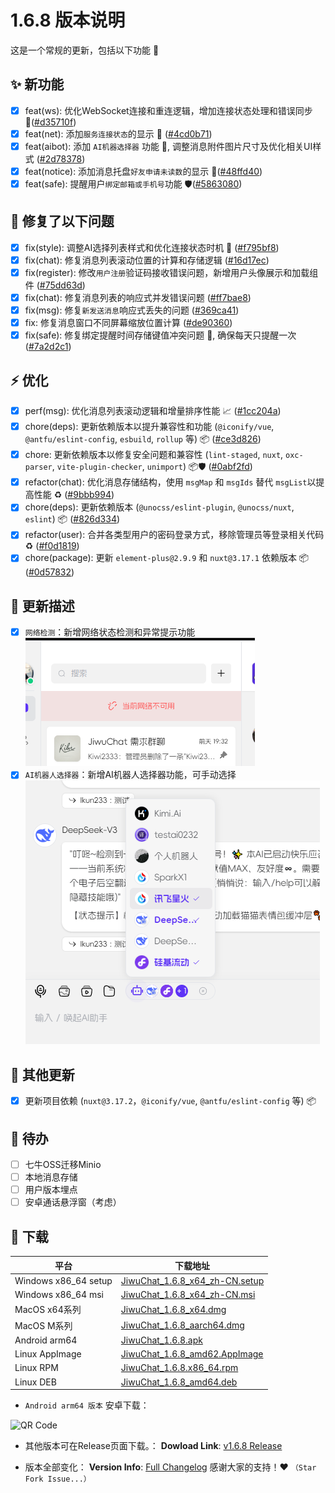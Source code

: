 # 1.6.8 版本说明

这是一个常规的更新，包括以下功能 🧪
## ✨ 新功能

- [x] feat(ws): 优化WebSocket连接和重连逻辑，增加连接状态处理和错误同步 🔗([#d35710f](https://github.com/KiWi233333/JiwuChat/commit/d35710f62220486aa5291cbd321677ce0c89b797))
- [x] feat(net): 添加`服务连接状态`的显示 📶 ([#4cd0b71](https://github.com/KiWi233333/JiwuChat/commit/4cd0b71a101dc73ac3b10bbab2eedffaa2b2fcb0))
- [x] feat(aibot): 添加 `AI机器选择器` 功能 🤖, 调整消息附件图片尺寸及优化相关UI样式 ([#2d78378](https://github.com/KiWi233333/JiwuChat/commit/2d783785353e82364b43b57325d53c1a9ed92320))
- [x] feat(notice): 添加消息托盘`好友申请未读数`的显示 🔔([#48ffd40](https://github.com/KiWi233333/JiwuChat/commit/48ffd40acc1314941f87a3f525cd59a89d9e051b))
- [x] feat(safe): 提醒用户`绑定邮箱或手机号`功能 🛡️([#5863080](https://github.com/KiWi233333/JiwuChat/commit/58630807bc5d19d51ef298d632d92544b216cdbd))

## 🐛 修复了以下问题

- [x] fix(style): 调整AI选择列表样式和优化连接状态时机 🎨 ([#f795bf8](https://github.com/KiWi233333/JiwuChat/commit/f795bf884b8a8d2c6777732425a7918ee5a37818))
- [x] fix(chat): 修复消息列表滚动位置的计算和存储逻辑 ([#16d17ec](https://github.com/KiWi233333/JiwuChat/commit/16d17ec6c728f8ccec51dc415713ae2a73e0367b))
- [x] fix(register): 修改`用户注册`验证码接收错误问题，新增用户头像展示和加载组件 ([#75dd63d](https://github.com/KiWi233333/JiwuChat/commit/75dd63d1accb754bc5e58e21c7c8ebf882614e10))
- [x] fix(chat): 修复消息列表的响应式并发错误问题 ([#ff7bae8](https://github.com/KiWi233333/JiwuChat/commit/ff7bae8efb64dfa9ac533823446c8d702ca8b15b))
- [x] fix(msg): 修复`新发送消息`响应式丢失的问题 ([#369ca41](https://github.com/KiWi233333/JiwuChat/commit/369ca4175480c17f2207b5fd1b0dc6a7457d1a68))
- [x] fix: 修复消息窗口不同屏幕缩放位置计算 ([#de90360](https://github.com/KiWi233333/JiwuChat/commit/de903606296d1b685372217e2e7ae50569aaab63))
- [x] fix(safe): 修复绑定提醒时间存储键值冲突问题 🔑, 确保每天只提醒一次 ([#7a2d2c1](https://github.com/KiWi233333/JiwuChat/commit/7a2d2c137fc02a07a8a8ed210391766d60d555f2))

## ⚡ 优化

- [x] perf(msg): 优化消息列表滚动逻辑和增量排序性能 📈 ([#1cc204a](https://github.com/KiWi233333/JiwuChat/commit/1cc204a12b50cca2fc551c964608849a50b0f66f))
- [x] chore(deps): 更新依赖版本以提升兼容性和功能 (`@iconify/vue`, `@antfu/eslint-config`, `esbuild`, `rollup` 等) 📦 ([#ce3d826](https://github.com/KiWi233333/JiwuChat/commit/ce3d8268f4956f25f8835afacdba4861508c2d7d))
- [x] chore: 更新依赖版本以修复安全问题和兼容性 (`lint-staged`, `nuxt`, `oxc-parser`, `vite-plugin-checker`, `unimport`) 📦🛡️ ([#0abf2fd](https://github.com/KiWi233333/JiwuChat/commit/0abf2fd0b5fabdeab80a3a1a080e2fcfa83735c5))
- [x] refactor(chat): 优化消息存储结构，使用 `msgMap` 和 `msgIds` 替代 `msgList`以提高性能 ♻️ ([#9bbb994](https://github.com/KiWi233333/JiwuChat/commit/9bbb9940d822328fa19609ac96f78165ee4dd9cf))
- [x] chore(deps): 更新依赖版本 (`@unocss/eslint-plugin`, `@unocss/nuxt`, `eslint`) 📦 ([#826d334](https://github.com/KiWi233333/JiwuChat/commit/826d3348abb38d70525fd4e980dc8317a2ca8d51))
- [x] refactor(user): 合并各类型用户的密码登录方式，移除管理员等登录相关代码 ♻️ ([#f0d1819](https://github.com/KiWi233333/JiwuChat/commit/f0d1819be938fe5d3b4511ad0623c68f2ee6ba6d))
- [x] chore(package): 更新 `element-plus@2.9.9` 和 `nuxt@3.17.1` 依赖版本 📦 ([#0d57832](https://github.com/KiWi233333/JiwuChat/commit/0d578329595ae2f899e97c4974377e2bfcf3d03a))

## 🤯 更新描述

- [x] `网络检测`：新增网络状态检测和异常提示功能
![网络检测](/.github/releasemd/assets/v1.6.8/网络检测.png)
- [x] `AI机器人选择器`：新增AI机器人选择器功能，可手动选择
![机器人选择器](/.github/releasemd/assets/v1.6.8/image.png)

## 🧿 其他更新

- [x] 更新项目依赖 (`nuxt@3.17.2`，`@iconify/vue`, `@antfu/eslint-config` 等) 📦

## 📌 待办

- [ ] 七牛OSS迁移Minio
- [ ] 本地消息存储
- [ ] 用户版本埋点
- [ ] 安卓通话悬浮窗（考虑）

## 🧪 下载

| 平台 | 下载地址 |
| --- | --- |
| Windows x86_64 setup | [JiwuChat_1.6.8_x64_zh-CN.setup](https://github.com/KiWi233333/JiwuChat/releases/download/v1.6.8/JiwuChat_1.6.8_x64-setup.exe) |
| Windows x86_64 msi | [JiwuChat_1.6.8_x64_zh-CN.msi](https://github.com/KiWi233333/JiwuChat/releases/download/v1.6.8/JiwuChat_1.6.8_x64_zh-CN.msi) |
| MacOS x64系列 | [JiwuChat_1.6.8_x64.dmg](https://github.com/KiWi233333/JiwuChat/releases/download/v1.6.8/JiwuChat_1.6.8_x64.dmg) |
| MacOS M系列 | [JiwuChat_1.6.8_aarch64.dmg](https://github.com/KiWi233333/JiwuChat/releases/download/v1.6.8/JiwuChat_1.6.8_aarch64.dmg) |
| Android arm64 | [JiwuChat_1.6.8.apk](https://github.com/KiWi233333/JiwuChat/releases/download/v1.6.8/JiwuChat_1.6.8.apk) |
| Linux AppImage | [JiwuChat_1.6.8_amd62.AppImage](https://github.com/KiWi233333/JiwuChat/releases/download/v1.6.8/JiwuChat_1.6.8_amd64.AppImage) |
| Linux RPM | [JiwuChat_1.6.8.x86_64.rpm](https://github.com/KiWi233333/JiwuChat/releases/download/v1.6.8/JiwuChat-1.6.8-1.x86_64.rpm) |
| Linux DEB | [JiwuChat_1.6.8_amd64.deb](https://github.com/KiWi233333/JiwuChat/releases/download/v1.6.8/JiwuChat_1.6.8_amd64.deb) |

- `Android arm64 版本`  安卓下载：

![QR Code](https://api.jiwu.kiwi2333.top/res/qrcode/stream?content=/releases/download/v1.6.8/JiwuChat_1.6.8.apk&w=200&h=200)

- 其他版本可在Release页面下载。：
**Dowload Link**: [v1.6.8 Release](https://github.com/KiWi233333/JiwuChat/releases/tag/v1.6.8)

- 版本全部变化：
**Version Info**: [Full Changelog](https://github.com/KiWi233333/JiwuChat/compare/v1.6.6...v1.6.7)
感谢大家的支持！❤ `（Star Fork Issue...）`
